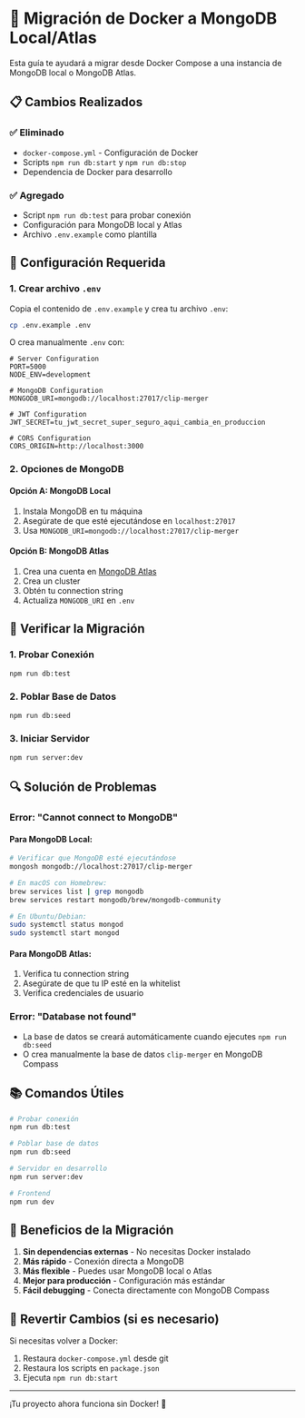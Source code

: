 # 🚀 Migración de Docker a MongoDB Local/Atlas

Esta guía te ayudará a migrar desde Docker Compose a una instancia de MongoDB local o MongoDB Atlas.

## 📋 Cambios Realizados

### ✅ Eliminado
- `docker-compose.yml` - Configuración de Docker
- Scripts `npm run db:start` y `npm run db:stop`
- Dependencia de Docker para desarrollo

### ✅ Agregado
- Script `npm run db:test` para probar conexión
- Configuración para MongoDB local y Atlas
- Archivo `.env.example` como plantilla

## 🔧 Configuración Requerida

### 1. Crear archivo `.env`

Copia el contenido de `.env.example` y crea tu archivo `.env`:

```bash
cp .env.example .env
```

O crea manualmente `.env` con:

```env
# Server Configuration
PORT=5000
NODE_ENV=development

# MongoDB Configuration
MONGODB_URI=mongodb://localhost:27017/clip-merger

# JWT Configuration
JWT_SECRET=tu_jwt_secret_super_seguro_aqui_cambia_en_produccion

# CORS Configuration
CORS_ORIGIN=http://localhost:3000
```

### 2. Opciones de MongoDB

#### Opción A: MongoDB Local
1. Instala MongoDB en tu máquina
2. Asegúrate de que esté ejecutándose en `localhost:27017`
3. Usa `MONGODB_URI=mongodb://localhost:27017/clip-merger`

#### Opción B: MongoDB Atlas
1. Crea una cuenta en [MongoDB Atlas](https://cloud.mongodb.com)
2. Crea un cluster
3. Obtén tu connection string
4. Actualiza `MONGODB_URI` en `.env`

## 🧪 Verificar la Migración

### 1. Probar Conexión
```bash
npm run db:test
```

### 2. Poblar Base de Datos
```bash
npm run db:seed
```

### 3. Iniciar Servidor
```bash
npm run server:dev
```

## 🔍 Solución de Problemas

### Error: "Cannot connect to MongoDB"

#### Para MongoDB Local:
```bash
# Verificar que MongoDB esté ejecutándose
mongosh mongodb://localhost:27017/clip-merger

# En macOS con Homebrew:
brew services list | grep mongodb
brew services restart mongodb/brew/mongodb-community

# En Ubuntu/Debian:
sudo systemctl status mongod
sudo systemctl start mongod
```

#### Para MongoDB Atlas:
1. Verifica tu connection string
2. Asegúrate de que tu IP esté en la whitelist
3. Verifica credenciales de usuario

### Error: "Database not found"
- La base de datos se creará automáticamente cuando ejecutes `npm run db:seed`
- O crea manualmente la base de datos `clip-merger` en MongoDB Compass

## 📚 Comandos Útiles

```bash
# Probar conexión
npm run db:test

# Poblar base de datos
npm run db:seed

# Servidor en desarrollo
npm run server:dev

# Frontend
npm run dev
```

## 🎯 Beneficios de la Migración

1. **Sin dependencias externas** - No necesitas Docker instalado
2. **Más rápido** - Conexión directa a MongoDB
3. **Más flexible** - Puedes usar MongoDB local o Atlas
4. **Mejor para producción** - Configuración más estándar
5. **Fácil debugging** - Conecta directamente con MongoDB Compass

## 🔄 Revertir Cambios (si es necesario)

Si necesitas volver a Docker:

1. Restaura `docker-compose.yml` desde git
2. Restaura los scripts en `package.json`
3. Ejecuta `npm run db:start`

---

¡Tu proyecto ahora funciona sin Docker! 🎉
